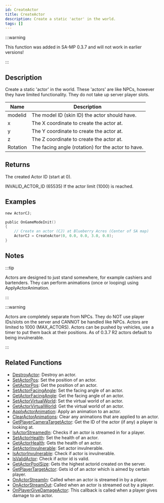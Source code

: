 ```yaml
---
id: CreateActor
title: CreateActor
description: Create a static 'actor' in the world.
tags: []
---
```


:::warning

This function was added in SA-MP 0.3.7 and will not work in earlier versions!

:::

## Description

Create a static 'actor' in the world. These 'actors' are like NPCs, however they have limited functionality. They do not take up server player slots.

| Name     | Description                                        |
| -------- | -------------------------------------------------- |
| modelid  | The model ID (skin ID) the actor should have.      |
| x        | The X coordinate to create the actor at.           |
| y        | The Y coordinate to create the actor at.           |
| z        | The Z coordinate to create the actor at.           |
| Rotation | The facing angle (rotation) for the actor to have. |

## Returns

The created Actor ID (start at 0).

INVALID_ACTOR_ID (65535) If the actor limit (1000) is reached.

## Examples

```c
new ActorCJ;

public OnGameModeInit()
{
    // Create an actor (CJ) at Blueberry Acres (Center of SA map)
    ActorCJ = CreateActor(0, 0.0, 0.0, 3.0, 0.0);
}
```

## Notes

:::tip

Actors are designed to just stand somewhere, for example cashiers and bartenders. They can perform animations (once or looping) using ApplyActorAnimation.

:::

:::warning

Actors are completely separate from NPCs. They do NOT use player IDs/slots on the server and CANNOT be handled like NPCs.
Actors are limited to 1000 (MAX_ACTORS).
Actors can be pushed by vehicles, use a timer to put them back at their positions.
As of 0.3.7 R2 actors default to being invulnerable.

:::

## Related Functions

- [DestroyActor](../functions/DestroyActor.md): Destroy an actor.
- [SetActorPos](../functions/SetActorPos.md): Set the position of an actor.
- [GetActorPos](../functions/GetActorPos.md): Get the position of an actor.
- [SetActorFacingAngle](../functions/SetActorFacingAngle.md): Set the facing angle of an actor.
- [GetActorFacingAngle](../functions/GetActorFacingAngle.md): Get the facing angle of an actor.
- [SetActorVirtualWorld](../functions/SetActorVirtualWorld.md): Set the virtual world of an actor.
- [GetActorVirtualWorld](../functions/GetActorVirtualWorld.md): Get the virtual world of an actor.
- [ApplyActorAnimation](../functions/ApplyActorAnimation.md): Apply an animation to an actor.
- [ClearActorAnimations](../functions/ClearActorAnimations.md): Clear any animations that are applied to an actor.
- [GetPlayerCameraTargetActor](../functions/GetPlayerCameraTargetActor.md): Get the ID of the actor (if any) a player is looking at.
- [IsActorStreamedIn](../functions/IsActorStreamedIn.md): Checks if an actor is streamed in for a player.
- [SetActorHealth](../functions/SetActorHealth.md): Set the health of an actor.
- [GetActorHealth](../functions/GetActorHealth.md): Gets the health of an actor.
- [SetActorInvulnerable](../functions/SetActorInvulnerable.md): Set actor invulnerable.
- [IsActorInvulnerable](../functions/IsActorInvulnerable.md): Check if actor is invulnerable.
- [IsValidActor](../functions/IsValidActor.md): Check if actor id is valid.
- [GetActorPoolSize](../functions/GetActorPoolSize.md): Gets the highest actorid created on the server.
- [GetPlayerTargetActor](../functions/GetPlayerTargetActor.md): Gets id of an actor which is aimed by certain player.
- [OnActorStreamIn](../callbacks/OnActorStreamIn.md): Called when an actor is streamed in by a player.
- [OnActorStreamOut](../callbacks/OnActorStreamOut.md): Called when an actor is streamed out by a player.
- [OnPlayerGiveDamageActor](../callbacks/OnPlayerGiveDamageActor.md): This callback is called when a player gives damage to an actor.
